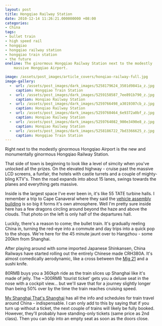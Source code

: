 ```yaml
---
layout: post
title: Hongqiao Railway Station
date: 2010-12-14 11:26:21.000000000 +08:00
categories:
- China
tags:
- bullet train
- high speed rail
- hongqiao
- hongqiao railway station
- hongqiao train station
- the future
oneline: The ginormous Hongqiao Railway Station next to the modestly
    massive Hongqiao Airport.

image: /assets/post_images/article_covers/honqiao-railway-full.jpg
image-gallery:
  -  url: /assets/post_images/dark_images/5258179624_3501d9841a_z.jpg
     caption: Hongqiao Train Station
  -  url: /assets/post_images/dark_images/5259158587_7ee891b790_z.jpg
     caption: Honqiao Railway Station
  -  url: /assets/post_images/dark_images/5259766498_a3019307cb_z.jpg
     caption: Honqiao Railway Station
  -  url: /assets/post_images/dark_images/5259760464_6e9372a0bf_z.jpg
     caption: Honqiao Railway Station
  -  url: /assets/post_images/dark_images/5259764082_900e3490e8_z.jpg
     caption: Honqiao Railway Station
  -  url: /assets/post_images/dark_images/5258186722_7bd3366625_z.jpg
     caption: Hongqiao Train Station
---
```

Right next to the modestly ginormous Hongqiao Airport is the new and monumentally ginormous Hongqiao Railway Station.

That side of town is beginning to look like a level of simcity when you've unlocked all the prizes. On the elevated highway - cruise past the massive LCD screens, a funfair, the hotels with castle turrets and a couple of mighty-bling KTV's. Then the road expands into about 15 lanes, swings towards the planes and everything gets massive.

Inside is the largest space I've ever been in, it's like 55 TATE turbine halls. I remember a trip to Cape Canaveral where they said the <a href="http://www.glasssteelandstone.com/BuildingDetail/960.php">vehicle assembly building</a> is so big it forms it's own atmosphere. Well I'm pretty sure inside here has a few dragons circling around beyond the haze and above the clouds. That photo on the left is only half of the departures hall.

Luckily, there's a reason to come; the bullet train. It's gradually reeling China in, turning the red-eye into a commute and day trips into a quick pop to the shops. We're here for the 45 minute jaunt over to Hangzhou - some 200km from Shanghai. 

After playing around with some imported Japanese Shinkansen, China Railways have started rolling out the entirely Chinese made CRH380A. It's almost comedically aerodynamic, like a cross between the <a href="http://www.google.co.uk/images?um=1&hl=en&newwindow=1&biw=1024&bih=485&tbs=isch:1&sa=1&q=MiG+21&aq=f&aqi=&aql=&oq=&gs_rfai=">Mig 21</a> and a sushi knife.

80RMB buys you a 360kph ride as the train slices up Shanghai like it's made of jelly. The ~300RMB 'tourist ticket' gets you a deluxe seat in the nose with a cockpit view... but we'll save that for a journey slightly longer than being 50% over by the time the train reaches cruising speed.

<a href="http://www.q2hoo.com/">My Shanghai That's Shanghai</a> has all the info and schedules for train travel around China - indispensable. I can only add to this by saying that if you turn up without a ticket, the next couple of trains will likely be fully booked. However, they'll probably have standing-only tickets (same price as 2nd class). Then you can slip into an empty seat as soon as the doors close.
